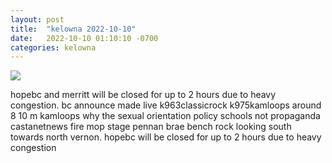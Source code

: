 ```yaml
---
layout: post
title:  "kelowna 2022-10-10"
date:   2022-10-10 01:10:10 -0700
categories: kelowna
---
```

<img src="{{site.baseurl}}/assets/img/kelowna_2022_10_10.png">
<div><p>hopebc and merritt will be closed for up to 2 hours due to heavy congestion. bc announce made live k963classicrock k975kamloops around 8 10 m kamloops why the sexual orientation policy schools not propaganda castanetnews fire mop stage pennan brae bench rock looking south towards north vernon. hopebc will be closed for up to 2 hours due to heavy congestion</p></div>